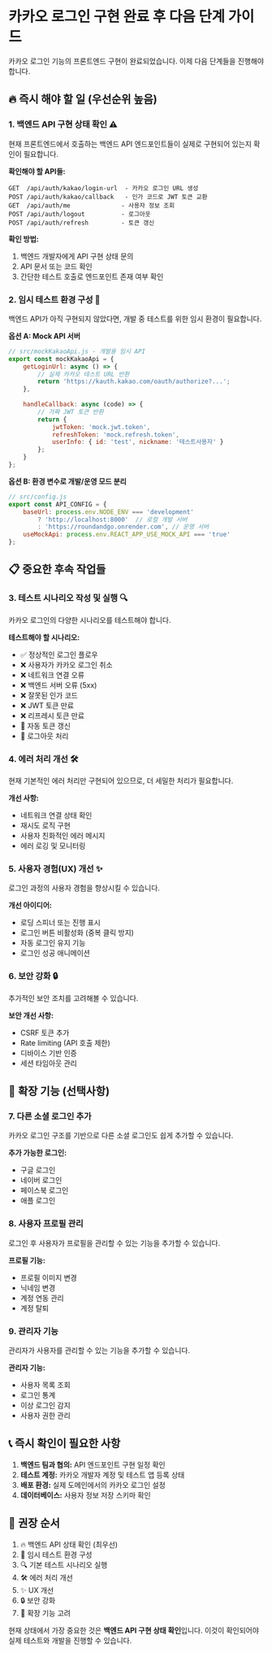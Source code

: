 # 카카오 로그인 구현 완료 후 다음 단계 가이드

카카오 로그인 기능의 프론트엔드 구현이 완료되었습니다. 이제 다음 단계들을 진행해야 합니다.

## 🔥 즉시 해야 할 일 (우선순위 높음)

### 1. 백엔드 API 구현 상태 확인 ⚠️
현재 프론트엔드에서 호출하는 백엔드 API 엔드포인트들이 실제로 구현되어 있는지 확인이 필요합니다.

**확인해야 할 API들:**
```
GET  /api/auth/kakao/login-url  - 카카오 로그인 URL 생성
POST /api/auth/kakao/callback   - 인가 코드로 JWT 토큰 교환  
GET  /api/auth/me              - 사용자 정보 조회
POST /api/auth/logout          - 로그아웃
POST /api/auth/refresh         - 토큰 갱신
```

**확인 방법:**
1. 백엔드 개발자에게 API 구현 상태 문의
2. API 문서 또는 코드 확인
3. 간단한 테스트 호출로 엔드포인트 존재 여부 확인

### 2. 임시 테스트 환경 구성 🧪
백엔드 API가 아직 구현되지 않았다면, 개발 중 테스트를 위한 임시 환경이 필요합니다.

**옵션 A: Mock API 서버**
```javascript
// src/mockKakaoApi.js - 개발용 임시 API
export const mockKakaoApi = {
    getLoginUrl: async () => {
        // 실제 카카오 테스트 URL 반환
        return 'https://kauth.kakao.com/oauth/authorize?...';
    },
    
    handleCallback: async (code) => {
        // 가짜 JWT 토큰 반환
        return {
            jwtToken: 'mock.jwt.token',
            refreshToken: 'mock.refresh.token',
            userInfo: { id: 'test', nickname: '테스트사용자' }
        };
    }
};
```

**옵션 B: 환경 변수로 개발/운영 모드 분리**
```javascript
// src/config.js
export const API_CONFIG = {
    baseUrl: process.env.NODE_ENV === 'development' 
        ? 'http://localhost:8000'  // 로컬 개발 서버
        : 'https://roundandgo.onrender.com', // 운영 서버
    useMockApi: process.env.REACT_APP_USE_MOCK_API === 'true'
};
```

## 📋 중요한 후속 작업들

### 3. 테스트 시나리오 작성 및 실행 🔍
카카오 로그인의 다양한 시나리오를 테스트해야 합니다.

**테스트해야 할 시나리오:**
- ✅ 정상적인 로그인 플로우
- ❌ 사용자가 카카오 로그인 취소
- ❌ 네트워크 연결 오류
- ❌ 백엔드 서버 오류 (5xx)
- ❌ 잘못된 인가 코드
- ❌ JWT 토큰 만료
- ❌ 리프레시 토큰 만료
- 🔄 자동 토큰 갱신
- 🚪 로그아웃 처리

### 4. 에러 처리 개선 🛠️
현재 기본적인 에러 처리만 구현되어 있으므로, 더 세밀한 처리가 필요합니다.

**개선 사항:**
- 네트워크 연결 상태 확인
- 재시도 로직 구현
- 사용자 친화적인 에러 메시지
- 에러 로깅 및 모니터링

### 5. 사용자 경험(UX) 개선 ✨
로그인 과정의 사용자 경험을 향상시킬 수 있습니다.

**개선 아이디어:**
- 로딩 스피너 또는 진행 표시
- 로그인 버튼 비활성화 (중복 클릭 방지)
- 자동 로그인 유지 기능
- 로그인 성공 애니메이션

### 6. 보안 강화 🔒
추가적인 보안 조치를 고려해볼 수 있습니다.

**보안 개선 사항:**
- CSRF 토큰 추가
- Rate limiting (API 호출 제한)
- 디바이스 기반 인증
- 세션 타임아웃 관리

## 🚀 확장 기능 (선택사항)

### 7. 다른 소셜 로그인 추가
카카오 로그인 구조를 기반으로 다른 소셜 로그인도 쉽게 추가할 수 있습니다.

**추가 가능한 로그인:**
- 구글 로그인
- 네이버 로그인
- 페이스북 로그인
- 애플 로그인

### 8. 사용자 프로필 관리
로그인 후 사용자가 프로필을 관리할 수 있는 기능을 추가할 수 있습니다.

**프로필 기능:**
- 프로필 이미지 변경
- 닉네임 변경
- 계정 연동 관리
- 계정 탈퇴

### 9. 관리자 기능
관리자가 사용자를 관리할 수 있는 기능을 추가할 수 있습니다.

**관리자 기능:**
- 사용자 목록 조회
- 로그인 통계
- 이상 로그인 감지
- 사용자 권한 관리

## 📞 즉시 확인이 필요한 사항

1. **백엔드 팀과 협의:** API 엔드포인트 구현 일정 확인
2. **테스트 계정:** 카카오 개발자 계정 및 테스트 앱 등록 상태
3. **배포 환경:** 실제 도메인에서의 카카오 로그인 설정
4. **데이터베이스:** 사용자 정보 저장 스키마 확인

## 📝 권장 순서

1. 🔥 백엔드 API 상태 확인 (최우선)
2. 🧪 임시 테스트 환경 구성
3. 🔍 기본 테스트 시나리오 실행
4. 🛠️ 에러 처리 개선
5. ✨ UX 개선
6. 🔒 보안 강화
7. 🚀 확장 기능 고려

현재 상태에서 가장 중요한 것은 **백엔드 API 구현 상태 확인**입니다. 이것이 확인되어야 실제 테스트와 개발을 진행할 수 있습니다.
